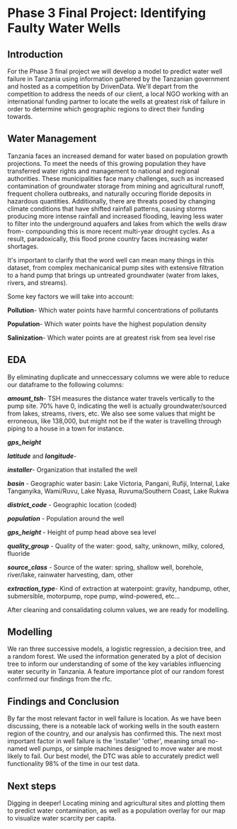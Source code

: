 # Phase 3 Final Project: Identifying Faulty Water Wells
## Introduction
For the Phase 3 final project we will develop a model to predict water well failure in Tanzania using information gathered by the Tanzanian government and hosted as a competition by DrivenData. We'll depart from the competition to address the needs of our client, a local NGO working with an international funding partner to locate the wells at greatest risk of failure in order to determine which geographic regions to direct their funding towards.

## Water Management
Tanzania faces an increased demand for water based on population growth projections.  To meet the needs of this growing population they have transferred water rights and management to national and regional authorities.  These municipalities face many challenges, such as increased contamination of groundwater storage from mining and agricultural runoff, frequent chollera outbreaks, and naturally occuring floride deposits in hazardous quantities.  Additionally, there are threats posed by changing climate conditions that have shifted rainfall patterns, causing storms producing more intense rainfall and increased flooding, leaving less water to filter into the underground aquafers and lakes from which the wells draw from- compounding this is more recent multi-year drought cycles.  As a result, paradoxically, this flood prone country faces increasing water shortages.   

It's important to clarify that the word well can mean many things in this dataset, from complex mechanicanical pump sites with extensive filtration to a hand pump that brings up untreated groundwater (water from lakes, rivers, and streams).

Some key factors we will take into account:

__Pollution__- Which water points have harmful concentrations of pollutants

__Population__- Which water points have the highest population density

__Salinization__- Which water points are at greatest risk from sea level rise

## EDA

By eliminating duplicate and unneccessary columns we were able to reduce our dataframe to the following columns:

__*amount_tsh*__- TSH measures the distance water travels vertically to the pump site.  70% have 0, indicating the well is actually groundwater/sourced from lakes, streams, rivers, etc.  We also see some values that might be erroneous, like 138,000, but might not be if the water is travelling through piping to a house in a town for instance. 

__*gps_height*__

__*latitude*__ and __*longitude*__- 

__*installer*__- Organization that installed the well

__*basin*__ - Geographic water basin: Lake Victoria, Pangani, Rufiji, Internal,
              Lake Tanganyika, Wami/Ruvu, Lake Nyasa, Ruvuma/Southern Coast, Lake Rukwa

__*district_code*__  - Geographic location (coded)

__*population*__  - Population around the well

__*gps_height*__  - Height of pump head above sea level

__*quality_group*__ - Quality of the water: good, salty, unknown, milky, colored, fluoride

__*source_class*__ - Source of the water: spring, shallow well, borehole, river/lake, 
                     rainwater harvesting, dam, other 

__*extraction_type*__- Kind of extraction at waterpoint: gravity, handpump, other, submersible, motorpump, rope pump, wind-powered, etc...


After cleaning and consalidating column values, we are ready for modelling.

## Modelling

We ran three successive models, a logistic regression, a decision tree, and a random forest.  We used the information generated by a plot of decision tree to inform our understanding of some of the key variables influencing water security in Tanzania.  A feature importance plot of our random forest confirmed our findings from the rfc.

## Findings and Conclusion

By far the most relevant factor in well failure is location. As we have been discussing, there is a noteable lack of working wells in the south eastern region of the country, and our analysis has confirmed this. The next most important factor in well failure is the 'installer' 'other', meaning small no-named well pumps, or simple machines designed to move water are most likely to fail. Our best model, the DTC was able to accurately predict well functionality 98% of the time in our test data.

## Next steps
Digging in deeper!  Locating mining and agricultural sites and plotting them to predict water contamination, as well as a population overlay for our map to visualize water scarcity per capita.   
